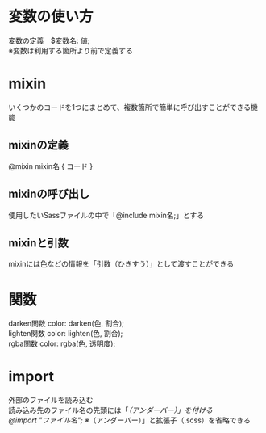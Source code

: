 # 変数の使い方
変数の定義　$変数名: 値;<br>
※変数は利用する箇所より前で定義する

# mixin
いくつかのコードを1つにまとめて、複数箇所で簡単に呼び出すことができる機能

## mixinの定義
@mixin mixin名 { コード }

## mixinの呼び出し
使用したいSassファイルの中で「@include mixin名;」とする

## mixinと引数
mixinには色などの情報を「引数（ひきすう）」として渡すことができる

# 関数
darken関数 color: darken(色, 割合);<br>
lighten関数 color: lighten(色, 割合);<br>
rgba関数 color: rgba(色, 透明度);

# import
外部のファイルを読み込む<br>
読み込み先のファイル名の先頭には「_（アンダーバー）」を付ける<br>
@import "ファイル名"; ※_（アンダーバー）」と拡張子（.scss）を省略できる